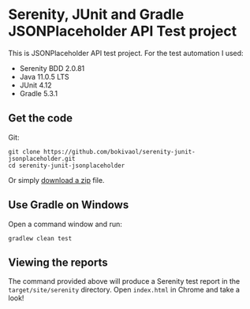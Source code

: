 # Serenity, JUnit and Gradle JSONPlaceholder API Test project

This is JSONPlaceholder API test project.
For the test automation I used:
- Serenity BDD 2.0.81
- Java 11.0.5 LTS
- JUnit 4.12
- Gradle 5.3.1

## Get the code

Git:

    git clone https://github.com/bokivaol/serenity-junit-jsonplaceholder.git
    cd serenity-junit-jsonplaceholder


Or simply [download a zip](https://github.com/bokivaol/serenity-junit-jsonplaceholder/archive/master.zip) file.

## Use Gradle on Windows

Open a command window and run:

    gradlew clean test 

## Viewing the reports

The command provided above will produce a Serenity test report in the `target/site/serenity` directory. Open `index.html` in Chrome and take a look!

